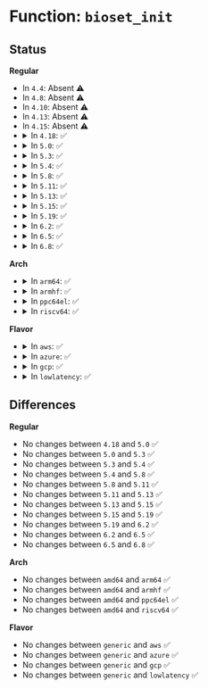 # Function: <code>bioset_init</code>

## Status
<b>Regular</b>
<ul>
<li>
In <code>4.4</code>: Absent ⚠️
</li>
<li>
In <code>4.8</code>: Absent ⚠️
</li>
<li>
In <code>4.10</code>: Absent ⚠️
</li>
<li>
In <code>4.13</code>: Absent ⚠️
</li>
<li>
In <code>4.15</code>: Absent ⚠️
</li>
<li>
<details>
<summary>In <code>4.18</code>: ✅</summary>

```c
int bioset_init(struct bio_set *bs, unsigned int pool_size, unsigned int front_pad, int flags);
```

**Collision:** Unique Global

**Inline:** No

**Transformation:** False

**Instances:**

```
In block/bio.c (ffffffff814797d0)
Location: block/bio.c:1987
Inline: False
Direct callers:
  - fs/block_dev.c:blkdev_init
  - block/bio.c:init_bio
  - block/bio.c:bioset_init_from_src
  - block/blk-core.c:blk_alloc_queue_node
  - drivers/md/md.c:md_run
  - drivers/md/md.c:md_run
  - drivers/md/dm.c:dm_alloc_md_mempools
  - drivers/md/dm.c:dm_alloc_md_mempools
  - drivers/md/dm.c:dm_alloc_md_mempools
  - drivers/md/dm.c:dm_alloc_md_mempools
  - drivers/md/dm-io.c:dm_io_client_create
```
**Symbols:**

```
ffffffff814797d0-ffffffff81479a5a: bioset_init (STB_GLOBAL)
```
</details>
</li>
<li>
<details>
<summary>In <code>5.0</code>: ✅</summary>

```c
int bioset_init(struct bio_set *bs, unsigned int pool_size, unsigned int front_pad, int flags);
```

**Collision:** Unique Global

**Inline:** No

**Transformation:** False

**Instances:**

```
In block/bio.c (ffffffff81497830)
Location: block/bio.c:1919
Inline: False
Direct callers:
  - fs/block_dev.c:blkdev_init
  - block/bio.c:init_bio
  - block/bio.c:bioset_init_from_src
  - block/blk-core.c:blk_alloc_queue_node
  - block/bounce.c:init_emergency_isa_pool
  - block/bounce.c:init_emergency_isa_pool
  - drivers/md/md.c:md_run
  - drivers/md/md.c:md_run
  - drivers/md/dm.c:dm_alloc_md_mempools
  - drivers/md/dm.c:dm_alloc_md_mempools
  - drivers/md/dm.c:dm_alloc_md_mempools
  - drivers/md/dm.c:dm_alloc_md_mempools
  - drivers/md/dm-io.c:dm_io_client_create
```
**Symbols:**

```
ffffffff81497830-ffffffff81497aba: bioset_init (STB_GLOBAL)
```
</details>
</li>
<li>
<details>
<summary>In <code>5.3</code>: ✅</summary>

```c
int bioset_init(struct bio_set *bs, unsigned int pool_size, unsigned int front_pad, int flags);
```

**Collision:** Unique Global

**Inline:** No

**Transformation:** False

**Instances:**

```
In block/bio.c (ffffffff814c51d0)
Location: block/bio.c:1953
Inline: False
Direct callers:
  - fs/block_dev.c:blkdev_init
  - block/bio.c:init_bio
  - block/bio.c:bioset_init_from_src
  - block/blk-core.c:blk_alloc_queue_node
  - block/bounce.c:init_emergency_isa_pool
  - block/bounce.c:init_emergency_isa_pool
  - drivers/md/md.c:md_run
  - drivers/md/md.c:md_run
  - drivers/md/dm.c:dm_alloc_md_mempools
  - drivers/md/dm.c:dm_alloc_md_mempools
  - drivers/md/dm.c:dm_alloc_md_mempools
  - drivers/md/dm.c:dm_alloc_md_mempools
  - drivers/md/dm-io.c:dm_io_client_create
```
**Symbols:**

```
ffffffff814c51d0-ffffffff814c545c: bioset_init (STB_GLOBAL)
```
</details>
</li>
<li>
<details>
<summary>In <code>5.4</code>: ✅</summary>

```c
int bioset_init(struct bio_set *bs, unsigned int pool_size, unsigned int front_pad, int flags);
```

**Collision:** Unique Global

**Inline:** No

**Transformation:** False

**Instances:**

```
In block/bio.c (ffffffff814de0e0)
Location: block/bio.c:1995
Inline: False
Direct callers:
  - fs/block_dev.c:blkdev_init
  - block/bio.c:init_bio
  - block/bio.c:bioset_init_from_src
  - block/blk-core.c:blk_alloc_queue_node
  - block/bounce.c:init_emergency_isa_pool
  - block/bounce.c:init_emergency_isa_pool
  - drivers/md/md.c:md_run
  - drivers/md/md.c:md_run
  - drivers/md/dm.c:dm_alloc_md_mempools
  - drivers/md/dm.c:dm_alloc_md_mempools
  - drivers/md/dm.c:dm_alloc_md_mempools
  - drivers/md/dm.c:dm_alloc_md_mempools
  - drivers/md/dm-io.c:dm_io_client_create
```
**Symbols:**

```
ffffffff814de0e0-ffffffff814de36c: bioset_init (STB_GLOBAL)
```
</details>
</li>
<li>
<details>
<summary>In <code>5.8</code>: ✅</summary>

```c
int bioset_init(struct bio_set *bs, unsigned int pool_size, unsigned int front_pad, int flags);
```

**Collision:** Unique Global

**Inline:** No

**Transformation:** False

**Instances:**

```
In block/bio.c (ffffffff8153eaf0)
Location: block/bio.c:1574
Inline: False
Direct callers:
  - fs/block_dev.c:blkdev_init
  - fs/iomap/buffered-io.c:iomap_init
  - block/bio.c:init_bio
  - block/bio.c:bioset_init_from_src
  - block/blk-core.c:__blk_alloc_queue
  - block/bounce.c:init_bounce_bioset
  - block/bounce.c:init_bounce_bioset
  - drivers/md/md.c:md_run
  - drivers/md/md.c:md_run
  - drivers/md/dm.c:dm_alloc_md_mempools
  - drivers/md/dm.c:dm_alloc_md_mempools
  - drivers/md/dm.c:dm_alloc_md_mempools
  - drivers/md/dm.c:dm_alloc_md_mempools
  - drivers/md/dm-io.c:dm_io_client_create
```
**Symbols:**

```
ffffffff8153eaf0-ffffffff8153ec7a: bioset_init (STB_GLOBAL)
```
</details>
</li>
<li>
<details>
<summary>In <code>5.11</code>: ✅</summary>

```c
int bioset_init(struct bio_set *bs, unsigned int pool_size, unsigned int front_pad, int flags);
```

**Collision:** Unique Global

**Inline:** No

**Transformation:** False

**Instances:**

```
In block/bio.c (ffffffff8155b300)
Location: block/bio.c:1577
Inline: False
Direct callers:
  - fs/block_dev.c:blkdev_init
  - fs/iomap/buffered-io.c:iomap_init
  - block/bio.c:init_bio
  - block/bio.c:bioset_init_from_src
  - block/blk-core.c:blk_alloc_queue
  - block/bounce.c:init_bounce_bioset
  - block/bounce.c:init_bounce_bioset
  - drivers/md/md.c:md_run
  - drivers/md/md.c:md_run
  - drivers/md/dm.c:dm_alloc_md_mempools
  - drivers/md/dm.c:dm_alloc_md_mempools
  - drivers/md/dm.c:dm_alloc_md_mempools
  - drivers/md/dm.c:dm_alloc_md_mempools
  - drivers/md/dm-io.c:dm_io_client_create
```
**Symbols:**

```
ffffffff8155b300-ffffffff8155b48a: bioset_init (STB_GLOBAL)
```
</details>
</li>
<li>
<details>
<summary>In <code>5.13</code>: ✅</summary>

```c
int bioset_init(struct bio_set *bs, unsigned int pool_size, unsigned int front_pad, int flags);
```

**Collision:** Unique Global

**Inline:** No

**Transformation:** False

**Instances:**

```
In block/bio.c (ffffffff815633b0)
Location: block/bio.c:1540
Inline: False
Direct callers:
  - fs/block_dev.c:blkdev_init
  - fs/iomap/buffered-io.c:iomap_init
  - block/bio.c:init_bio
  - block/bio.c:bioset_init_from_src
  - block/blk-core.c:blk_alloc_queue
  - block/blk-crypto-fallback.c:blk_crypto_fallback_init
  - drivers/md/md.c:md_run
  - drivers/md/md.c:md_run
  - drivers/md/dm.c:dm_alloc_md_mempools
  - drivers/md/dm.c:dm_alloc_md_mempools
  - drivers/md/dm.c:dm_alloc_md_mempools
  - drivers/md/dm.c:dm_alloc_md_mempools
  - drivers/md/dm-io.c:dm_io_client_create
```
**Symbols:**

```
ffffffff815633b0-ffffffff81563602: bioset_init (STB_GLOBAL)
```
</details>
</li>
<li>
<details>
<summary>In <code>5.15</code>: ✅</summary>

```c
int bioset_init(struct bio_set *bs, unsigned int pool_size, unsigned int front_pad, int flags);
```

**Collision:** Unique Global

**Inline:** No

**Transformation:** False

**Instances:**

```
In block/bio.c (ffffffff815c7ce0)
Location: block/bio.c:1625
Inline: False
Direct callers:
  - fs/iomap/buffered-io.c:iomap_init
  - block/fops.c:blkdev_init
  - block/bio.c:init_bio
  - block/bio.c:bioset_init_from_src
  - block/blk-core.c:blk_alloc_queue
  - block/blk-crypto-fallback.c:blk_crypto_fallback_init
  - drivers/md/md.c:md_run
  - drivers/md/md.c:md_run
  - drivers/md/dm.c:dm_alloc_md_mempools
  - drivers/md/dm.c:dm_alloc_md_mempools
  - drivers/md/dm.c:dm_alloc_md_mempools
  - drivers/md/dm.c:dm_alloc_md_mempools
  - drivers/md/dm-io.c:dm_io_client_create
```
**Symbols:**

```
ffffffff815c7ce0-ffffffff815c7f7e: bioset_init (STB_GLOBAL)
```
</details>
</li>
<li>
<details>
<summary>In <code>5.19</code>: ✅</summary>

```c
int bioset_init(struct bio_set *bs, unsigned int pool_size, unsigned int front_pad, int flags);
```

**Collision:** Unique Global

**Inline:** No

**Transformation:** False

**Instances:**

```
In block/bio.c (ffffffff81672a10)
Location: block/bio.c:1683
Inline: False
Direct callers:
  - fs/iomap/buffered-io.c:iomap_init
  - block/fops.c:blkdev_init
  - block/bio.c:init_bio
  - block/blk-core.c:blk_alloc_queue
  - block/blk-core.c:blk_alloc_queue
  - block/blk-crypto-fallback.c:blk_crypto_fallback_init
  - drivers/md/md.c:md_run
  - drivers/md/md.c:md_run
  - drivers/md/dm.c:dm_alloc_md_mempools
  - drivers/md/dm.c:dm_alloc_md_mempools
  - drivers/md/dm.c:dm_alloc_md_mempools
  - drivers/md/dm.c:dm_alloc_md_mempools
  - drivers/md/dm-io.c:dm_io_client_create
```
**Symbols:**

```
ffffffff81672a10-ffffffff81672c94: bioset_init (STB_GLOBAL)
```
</details>
</li>
<li>
<details>
<summary>In <code>6.2</code>: ✅</summary>

```c
int bioset_init(struct bio_set *bs, unsigned int pool_size, unsigned int front_pad, int flags);
```

**Collision:** Unique Global

**Inline:** No

**Transformation:** False

**Instances:**

```
In block/bio.c (ffffffff8172e4d0)
Location: block/bio.c:1746
Inline: False
Direct callers:
  - fs/iomap/buffered-io.c:iomap_init
  - block/fops.c:blkdev_init
  - block/bio.c:init_bio
  - block/genhd.c:__alloc_disk_node
  - block/blk-crypto-fallback.c:blk_crypto_fallback_init
  - drivers/md/md.c:md_run
  - drivers/md/md.c:md_run
  - drivers/md/dm-table.c:dm_table_alloc_md_mempools
  - drivers/md/dm-table.c:dm_table_alloc_md_mempools
  - drivers/md/dm-io.c:dm_io_client_create
```
**Symbols:**

```
ffffffff8172e4d0-ffffffff8172e754: bioset_init (STB_GLOBAL)
```
</details>
</li>
<li>
<details>
<summary>In <code>6.5</code>: ✅</summary>

```c
int bioset_init(struct bio_set *bs, unsigned int pool_size, unsigned int front_pad, int flags);
```

**Collision:** Unique Global

**Inline:** No

**Transformation:** False

**Instances:**

```
In block/bio.c (ffffffff8176a7a0)
Location: block/bio.c:1731
Inline: False
Direct callers:
  - fs/iomap/buffered-io.c:iomap_init
  - block/fops.c:blkdev_init
  - block/bio.c:init_bio
  - block/genhd.c:__alloc_disk_node
  - block/blk-crypto-fallback.c:blk_crypto_fallback_init
  - drivers/md/md.c:md_run
  - drivers/md/md.c:md_run
  - drivers/md/dm-table.c:dm_table_alloc_md_mempools
  - drivers/md/dm-table.c:dm_table_alloc_md_mempools
  - drivers/md/dm-io.c:dm_io_client_create
```
**Symbols:**

```
ffffffff8176a7a0-ffffffff8176aa24: bioset_init (STB_GLOBAL)
```
</details>
</li>
<li>
<details>
<summary>In <code>6.8</code>: ✅</summary>

```c
int bioset_init(struct bio_set *bs, unsigned int pool_size, unsigned int front_pad, int flags);
```

**Collision:** Unique Global

**Inline:** No

**Transformation:** False

**Instances:**

```
In block/bio.c (ffffffff817acc00)
Location: block/bio.c:1738
Inline: False
Direct callers:
  - fs/iomap/buffered-io.c:iomap_init
  - block/fops.c:blkdev_init
  - block/bio.c:init_bio
  - block/genhd.c:__alloc_disk_node
  - block/blk-crypto-fallback.c:blk_crypto_fallback_init
  - drivers/md/md.c:md_run
  - drivers/md/md.c:md_run
  - drivers/md/md.c:md_run
  - drivers/md/dm-table.c:dm_table_alloc_md_mempools
  - drivers/md/dm-table.c:dm_table_alloc_md_mempools
  - drivers/md/dm-io.c:dm_io_client_create
```
**Symbols:**

```
ffffffff817acc00-ffffffff817aceb3: bioset_init (STB_GLOBAL)
```
</details>
</li>
</ul>
<b>Arch</b>
<ul>
<li>
<details>
<summary>In <code>arm64</code>: ✅</summary>

```c
int bioset_init(struct bio_set *bs, unsigned int pool_size, unsigned int front_pad, int flags);
```

**Collision:** Unique Global

**Inline:** No

**Transformation:** False

**Instances:**

```
In block/bio.c (ffff8000105da788)
Location: block/bio.c:1995
Inline: False
Direct callers:
  - fs/block_dev.c:blkdev_init
  - block/bio.c:init_bio
  - block/bio.c:bioset_init_from_src
  - block/blk-core.c:blk_alloc_queue_node
  - drivers/md/md.c:md_run
  - drivers/md/md.c:md_run
  - drivers/md/dm.c:dm_alloc_md_mempools
  - drivers/md/dm.c:dm_alloc_md_mempools
  - drivers/md/dm.c:dm_alloc_md_mempools
  - drivers/md/dm.c:dm_alloc_md_mempools
  - drivers/md/dm-io.c:dm_io_client_create
```
**Symbols:**

```
ffff8000105da788-ffff8000105da9fc: bioset_init (STB_GLOBAL)
```
</details>
</li>
<li>
<details>
<summary>In <code>armhf</code>: ✅</summary>

```c
int bioset_init(struct bio_set *bs, unsigned int pool_size, unsigned int front_pad, int flags);
```

**Collision:** Unique Global

**Inline:** No

**Transformation:** False

**Instances:**

```
In block/bio.c (c0787af4)
Location: block/bio.c:1995
Inline: False
Direct callers:
  - fs/block_dev.c:blkdev_init
  - block/bio.c:init_bio
  - block/bio.c:bioset_init_from_src
  - block/blk-core.c:blk_alloc_queue_node
  - drivers/md/md.c:md_run
  - drivers/md/md.c:md_run
  - drivers/md/dm.c:dm_alloc_md_mempools
  - drivers/md/dm.c:dm_alloc_md_mempools
  - drivers/md/dm.c:dm_alloc_md_mempools
  - drivers/md/dm.c:dm_alloc_md_mempools
  - drivers/md/dm-io.c:dm_io_client_create
```
**Symbols:**

```
c0787af4-c0787d84: bioset_init (STB_GLOBAL)
```
</details>
</li>
<li>
<details>
<summary>In <code>ppc64el</code>: ✅</summary>

```c
int bioset_init(struct bio_set *bs, unsigned int pool_size, unsigned int front_pad, int flags);
```

**Collision:** Unique Global

**Inline:** No

**Transformation:** False

**Instances:**

```
In block/bio.c (c00000000076abf0)
Location: block/bio.c:1995
Inline: False
Direct callers:
  - fs/block_dev.c:blkdev_init
  - block/bio.c:init_bio
  - block/bio.c:bioset_init_from_src
  - block/blk-core.c:blk_alloc_queue_node
  - drivers/md/md.c:md_run
  - drivers/md/md.c:md_run
  - drivers/md/dm.c:dm_alloc_md_mempools
  - drivers/md/dm.c:dm_alloc_md_mempools
  - drivers/md/dm.c:dm_alloc_md_mempools
  - drivers/md/dm.c:dm_alloc_md_mempools
  - drivers/md/dm-io.c:dm_io_client_create
```
**Symbols:**

```
c00000000076abf0-c00000000076afbc: bioset_init (STB_GLOBAL)
```
</details>
</li>
<li>
<details>
<summary>In <code>riscv64</code>: ✅</summary>

```c
int bioset_init(struct bio_set *bs, unsigned int pool_size, unsigned int front_pad, int flags);
```

**Collision:** Unique Global

**Inline:** No

**Transformation:** False

**Instances:**

```
In block/bio.c (ffffffe00041dd7e)
Location: block/bio.c:1995
Inline: False
Direct callers:
  - fs/block_dev.c:blkdev_init
  - block/bio.c:init_bio
  - block/bio.c:bioset_init_from_src
  - block/blk-core.c:blk_alloc_queue_node
  - drivers/md/md.c:md_run
  - drivers/md/md.c:md_run
  - drivers/md/dm.c:dm_alloc_md_mempools
  - drivers/md/dm.c:dm_alloc_md_mempools
  - drivers/md/dm.c:dm_alloc_md_mempools
  - drivers/md/dm.c:dm_alloc_md_mempools
  - drivers/md/dm-io.c:dm_io_client_create
```
**Symbols:**

```
ffffffe00041dd7e-ffffffe00041dfdc: bioset_init (STB_GLOBAL)
```
</details>
</li>
</ul>
<b>Flavor</b>
<ul>
<li>
<details>
<summary>In <code>aws</code>: ✅</summary>

```c
int bioset_init(struct bio_set *bs, unsigned int pool_size, unsigned int front_pad, int flags);
```

**Collision:** Unique Global

**Inline:** No

**Transformation:** False

**Instances:**

```
In block/bio.c (ffffffff814d66c0)
Location: block/bio.c:1995
Inline: False
Direct callers:
  - fs/block_dev.c:blkdev_init
  - block/bio.c:init_bio
  - block/bio.c:bioset_init_from_src
  - block/blk-core.c:blk_alloc_queue_node
  - block/bounce.c:init_emergency_isa_pool
  - block/bounce.c:init_emergency_isa_pool
  - drivers/md/md.c:md_run
  - drivers/md/md.c:md_run
  - drivers/md/dm.c:dm_alloc_md_mempools
  - drivers/md/dm.c:dm_alloc_md_mempools
  - drivers/md/dm.c:dm_alloc_md_mempools
  - drivers/md/dm.c:dm_alloc_md_mempools
  - drivers/md/dm-io.c:dm_io_client_create
```
**Symbols:**

```
ffffffff814d66c0-ffffffff814d694c: bioset_init (STB_GLOBAL)
```
</details>
</li>
<li>
<details>
<summary>In <code>azure</code>: ✅</summary>

```c
int bioset_init(struct bio_set *bs, unsigned int pool_size, unsigned int front_pad, int flags);
```

**Collision:** Unique Global

**Inline:** No

**Transformation:** False

**Instances:**

```
In block/bio.c (ffffffff814c7080)
Location: block/bio.c:1995
Inline: False
Direct callers:
  - fs/block_dev.c:blkdev_init
  - block/bio.c:init_bio
  - block/bio.c:bioset_init_from_src
  - block/blk-core.c:blk_alloc_queue_node
  - block/bounce.c:init_emergency_isa_pool
  - block/bounce.c:init_emergency_isa_pool
  - drivers/md/md.c:md_run
  - drivers/md/md.c:md_run
  - drivers/md/dm.c:dm_alloc_md_mempools
  - drivers/md/dm.c:dm_alloc_md_mempools
  - drivers/md/dm.c:dm_alloc_md_mempools
  - drivers/md/dm.c:dm_alloc_md_mempools
  - drivers/md/dm-io.c:dm_io_client_create
```
**Symbols:**

```
ffffffff814c7080-ffffffff814c730c: bioset_init (STB_GLOBAL)
```
</details>
</li>
<li>
<details>
<summary>In <code>gcp</code>: ✅</summary>

```c
int bioset_init(struct bio_set *bs, unsigned int pool_size, unsigned int front_pad, int flags);
```

**Collision:** Unique Global

**Inline:** No

**Transformation:** False

**Instances:**

```
In block/bio.c (ffffffff814d2750)
Location: block/bio.c:1995
Inline: False
Direct callers:
  - fs/block_dev.c:blkdev_init
  - block/bio.c:init_bio
  - block/bio.c:bioset_init_from_src
  - block/blk-core.c:blk_alloc_queue_node
  - block/bounce.c:init_emergency_isa_pool
  - block/bounce.c:init_emergency_isa_pool
  - drivers/md/md.c:md_run
  - drivers/md/md.c:md_run
  - drivers/md/dm.c:dm_alloc_md_mempools
  - drivers/md/dm.c:dm_alloc_md_mempools
  - drivers/md/dm.c:dm_alloc_md_mempools
  - drivers/md/dm.c:dm_alloc_md_mempools
  - drivers/md/dm-io.c:dm_io_client_create
```
**Symbols:**

```
ffffffff814d2750-ffffffff814d29dc: bioset_init (STB_GLOBAL)
```
</details>
</li>
<li>
<details>
<summary>In <code>lowlatency</code>: ✅</summary>

```c
int bioset_init(struct bio_set *bs, unsigned int pool_size, unsigned int front_pad, int flags);
```

**Collision:** Unique Global

**Inline:** No

**Transformation:** False

**Instances:**

```
In block/bio.c (ffffffff814eb270)
Location: block/bio.c:1995
Inline: False
Direct callers:
  - fs/block_dev.c:blkdev_init
  - block/bio.c:init_bio
  - block/bio.c:bioset_init_from_src
  - block/blk-core.c:blk_alloc_queue_node
  - block/bounce.c:init_emergency_isa_pool
  - block/bounce.c:init_emergency_isa_pool
  - drivers/md/md.c:md_run
  - drivers/md/md.c:md_run
  - drivers/md/dm.c:dm_alloc_md_mempools
  - drivers/md/dm.c:dm_alloc_md_mempools
  - drivers/md/dm.c:dm_alloc_md_mempools
  - drivers/md/dm.c:dm_alloc_md_mempools
  - drivers/md/dm-io.c:dm_io_client_create
```
**Symbols:**

```
ffffffff814eb270-ffffffff814eb4fc: bioset_init (STB_GLOBAL)
```
</details>
</li>
</ul>

## Differences
<b>Regular</b>
<ul>
<li>
No changes between <code>4.18</code> and <code>5.0</code> ✅
</li>
<li>
No changes between <code>5.0</code> and <code>5.3</code> ✅
</li>
<li>
No changes between <code>5.3</code> and <code>5.4</code> ✅
</li>
<li>
No changes between <code>5.4</code> and <code>5.8</code> ✅
</li>
<li>
No changes between <code>5.8</code> and <code>5.11</code> ✅
</li>
<li>
No changes between <code>5.11</code> and <code>5.13</code> ✅
</li>
<li>
No changes between <code>5.13</code> and <code>5.15</code> ✅
</li>
<li>
No changes between <code>5.15</code> and <code>5.19</code> ✅
</li>
<li>
No changes between <code>5.19</code> and <code>6.2</code> ✅
</li>
<li>
No changes between <code>6.2</code> and <code>6.5</code> ✅
</li>
<li>
No changes between <code>6.5</code> and <code>6.8</code> ✅
</li>
</ul>
<b>Arch</b>
<ul>
<li>
No changes between <code>amd64</code> and <code>arm64</code> ✅
</li>
<li>
No changes between <code>amd64</code> and <code>armhf</code> ✅
</li>
<li>
No changes between <code>amd64</code> and <code>ppc64el</code> ✅
</li>
<li>
No changes between <code>amd64</code> and <code>riscv64</code> ✅
</li>
</ul>
<b>Flavor</b>
<ul>
<li>
No changes between <code>generic</code> and <code>aws</code> ✅
</li>
<li>
No changes between <code>generic</code> and <code>azure</code> ✅
</li>
<li>
No changes between <code>generic</code> and <code>gcp</code> ✅
</li>
<li>
No changes between <code>generic</code> and <code>lowlatency</code> ✅
</li>
</ul>
